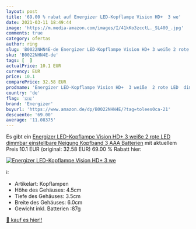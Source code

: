 ```yaml
---
layout: post
title: '69.00 % rabat auf Energizer LED-Kopflampe Vision HD+  3 we'
date: 2021-03-11 18:49:44
image: 'https://m.media-amazon.com/images/I/41kKo3zcctL._SL400_.jpg'
comments: true
category: ofertas
author: ring
slug: 'B0022NHN4E-de Energizer LED-Kopflampe Vision HD+ 3 weiße 2 rote LED...'
sku: 'B0022NHN4E-de'
tags: [  ]
actualPrice: 10.1 EUR
currency: EUR
price: 10.1
comparePrice: 32.58 EUR
prodname: 'Energizer LED-Kopflampe Vision HD+  3 weiße  2 rote LED  dimmbar  einstellbare Neigung  Kopfband  3 AAA Batterien'
country: 'de'
flag: '🇩🇪'
brand: 'Energizer'
buyurl: 'https://www.amazon.de/dp/B0022NHN4E/?tag=tolees0ca-21'
descuento: '69.00'
average: '11.08375'
---
```


Es gibt ein [Energizer LED-Kopflampe Vision HD+  3 weiße  2 rote LED  dimmbar  einstellbare Neigung  Kopfband  3 AAA Batterien](https://www.amazon.de/dp/B0022NHN4E/?tag=tolees0ca-21) mit aktuellem Preis 10.1 EUR (original: 32.58 EUR) 69.00 % Rabatt hier:

[![Energizer LED-Kopflampe Vision HD+  3 we](https://m.media-amazon.com/images/I/41kKo3zcctL._SL400_.jpg)](https://www.amazon.de/dp/B0022NHN4E/?tag=tolees0ca-21)

ℹ️:

- Artikelart: Kopflampen
- Höhe des Gehäuses: 4.5cm
- Tiefe des Gehäuses: 3.5cm
- Breite des Gehäuses: 6.0cm
- Gewicht inkl. Batterien :87g

[🛒 kauf es hier!!](https://www.amazon.de/dp/B0022NHN4E/?tag=tolees0ca-21)
